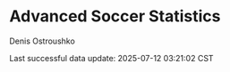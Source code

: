 # Advanced Soccer Statistics
Denis Ostroushko

<!-- gfm -->

Last successful data update: 2025-07-12 03:21:02 CST
